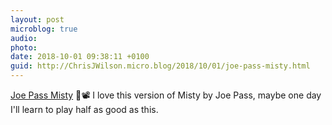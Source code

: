 ```yaml
---
layout: post
microblog: true
audio: 
photo: 
date: 2018-10-01 09:38:11 +0100
guid: http://ChrisJWilson.micro.blog/2018/10/01/joe-pass-misty.html
---
```

[Joe Pass Misty](https://youtu.be/jaxU0TzdMbM) 🎵📽️
I love this version of Misty by Joe Pass, maybe one day I'll learn to play half as good as this. 
